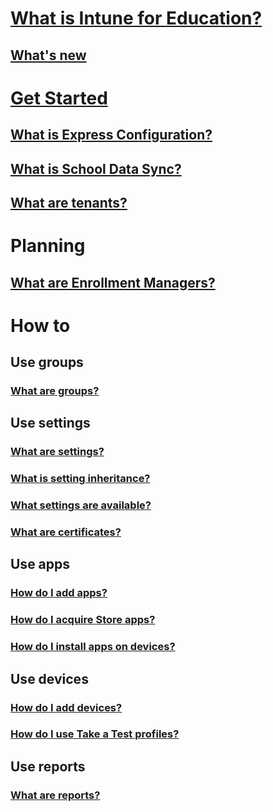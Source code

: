 # [What is Intune for Education?](what-is-intune-for-education.md)
## [What's new](whats-new-in-edu.md)

# [Get Started](get-started-with-intune-edu.md)
## [What is Express Configuration?](what-is-express-configuration.md)
## [What is School Data Sync?](what-is-school-data-sync.md)
## [What are tenants?](what-are-tenants.md)

# Planning
## [What are Enrollment Managers?](what-are-enrollment-managers.md)

# How to
## Use groups
### [What are groups?](what-are-groups.md)
## Use settings
### [What are settings?](what-are-settings.md)
### [What is setting inheritance?](setting-inheritance.md)
### [What settings are available?](available-settings.md)
### [What are certificates?](what-are-certificates.md)
## Use apps
### [How do I add apps?](how-to-add-apps.md)
### [How do I acquire Store apps?](acquire-store-apps.md)
### [How do I install apps on devices?](install-apps.md)
## Use devices
### [How do I add devices?](how-do-i-add-devices.md)
### [How do I use Take a Test profiles?](take-a-test-profiles.md)
## Use reports
### [What are reports?](what-are-reports.md)
